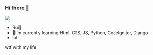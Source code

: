 ### Hi there 👋

<img src="https://c.tenor.com/esuZ9bnRZSkAAAAd/rui-tachibana-domestic-na-kanojo.gif">

- Rui💖
- 🌱I’m currently learning Html, CSS, JS, Python, CodeIgniter, Django
- lol


wtf with my life

<!--
**Restaadit/Restaadit** is a ✨ _special_ ✨ repository because its `README.md` (this file) appears on your GitHub profile.

Here are some ideas to get you started:

- 🔭 I’m currently working on ...
- 🌱 I’m currently learning Html, CSS, JS, Python, Django
- 👯 I’m looking to collaborate on ...
- 🤔 I’m looking for help with ...
- 💬 Ask me about ...
- 📫 How to reach me: ...
- 😄 Pronouns: ...
- ⚡ Fun fact: ...
-->
